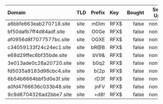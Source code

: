 | Domain                    | TLD    | Prefix | Key    | Bought | Set Up |   Used |
| :------------------------ | :----- | -----: | :----- | -----: | -----: | -----: |
| a6bbfe663eab270718.site   | site   |   mDim | RFX$   |  false |   none |  false |
| bf50dafb7ff4d84adf.site   | site   |   O0Ge | RFX$   |  false |   none |  false |
| af0956d8f7077577bc.site   | site   |   OGXE | RFX$   |  false |   none |  false |
| c34059133f24c24ec1.site   | site   |   bR@B | RFX$   |  false |   none |  false |
| e68d29ffec6bf35bde.site   | site   |   bV9& | RFX$   |  false |   none |  false |
| 3e013ade0c28a20720.site   | site   |   b0q2 | RFX$   |  false |   none |  false |
| fd5035a9183d96cbc4.site   | site   |   b(2p | RFX$   |  false |   none |  false |
| 6b54b6664bbf5d0e3f.site   | site   |   rD3f | RFX$   |  false |   none |  false |
| a0fd4766636c033b48.site   | site   |   jnFV | RFX$   |  false |   none |  false |
| 9c9d8704326ad2bbe7.site   | site   |   +d8! | RFX$   |  false |   none |  false |